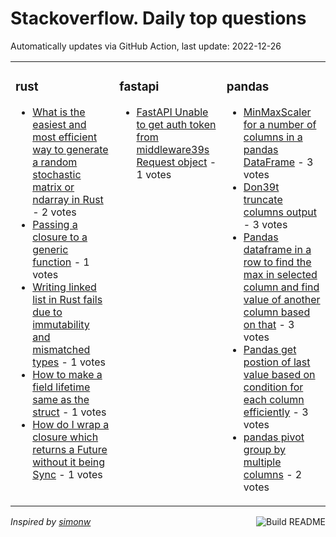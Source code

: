 # Stackoverflow. Daily top questions 

Automatically updates via GitHub Action, last update: <!-- date starts -->2022-12-26<!-- date ends -->


<table><tr><td valign="top" width="33%">

### rust
<!-- rust starts -->
* [What is the easiest and most efficient way to generate a random stochastic matrix or ndarray in Rust](https://stackoverflow.com/questions/74922967/what-is-the-easiest-and-most-efficient-way-to-generate-a-random-stochastic-m) - 2 votes
* [Passing a closure to a generic function](https://stackoverflow.com/questions/74923351/passing-a-closure-to-a-generic-function) - 1 votes
* [Writing linked list in Rust fails due to immutability and mismatched types](https://stackoverflow.com/questions/74923241/writing-linked-list-in-rust-fails-due-to-immutability-and-mismatched-types) - 1 votes
* [How to make a field lifetime same as the struct](https://stackoverflow.com/questions/74916518/how-to-make-a-field-lifetime-same-as-the-struct) - 1 votes
* [How do I wrap a closure which returns a Future without it being Sync](https://stackoverflow.com/questions/74920440/how-do-i-wrap-a-closure-which-returns-a-future-without-it-being-sync) - 1 votes
<!-- rust ends -->
</td><td valign="top" width="34%">


### fastapi
<!-- fastapi starts -->
* [FastAPI  Unable to get auth token from middleware39s Request object](https://stackoverflow.com/questions/74917863/fastapi-unable-to-get-auth-token-from-middlewares-request-object) - 1 votes
<!-- fastapi ends -->
</td><td valign="top" width="34%">


### pandas
<!-- pandas starts -->
* [MinMaxScaler for a number of columns in a pandas DataFrame](https://stackoverflow.com/questions/74920178/minmaxscaler-for-a-number-of-columns-in-a-pandas-dataframe) - 3 votes
* [Don39t truncate columns output](https://stackoverflow.com/questions/74917035/dont-truncate-columns-output) - 3 votes
* [Pandas dataframe in a row to find the max in selected column and find value of another column based on that](https://stackoverflow.com/questions/74918325/pandas-dataframe-in-a-row-to-find-the-max-in-selected-column-and-find-value-o) - 3 votes
* [Pandas get postion of last value based on condition for each column efficiently](https://stackoverflow.com/questions/74913020/pandas-get-postion-of-last-value-based-on-condition-for-each-column-efficiently) - 3 votes
* [pandas pivot  group by multiple columns](https://stackoverflow.com/questions/74915168/pandas-pivot-group-by-multiple-columns) - 2 votes
<!-- pandas ends -->
</td></tr></table>

<a href="https://github.com/hp0404/hp0404/actions"><img src="https://github.com/hp0404/hp0404/workflows/Build%20README/badge.svg" align="right" alt="Build README"></a> <p>*Inspired by  [simonw](https://github.com/simonw/simonw)*</p>
